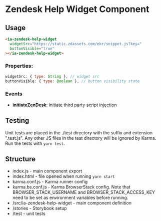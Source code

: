 # Zendesk Help Widget Component

## Usage

```html
<ia-zendesk-help-widget
  widgetSrc="https://static.zdassets.com/ekr/snippet.js?key="
  buttonVisible="true"
></ia-zendesk-help-widget>
```

### Properties:

```js
widgetSrc: { type: String }, // widget src
buttonVisible: { type: Boolean }, // button visibility state
```

### Events

*
    **initiateZenDesk**: Initiate third party script injection

## Testing

Unit tests are placed in the ./test directory with the suffix and extension
".test.js". Any other JS files in the test directory will be ignored by Karma.
Run the tests with `yarn test`.

## Structure

* index.js - main component export
* index.html - file opened when running `yarn start`
* karma.conf.js - Karma runner config
* karma.bs.conf.js - Karma BrowserStack config. Note that BROWSER_STACK_USERNAME
  and BROWSER_STACK_ACCESS_KEY need to be set as environment variables before
  running.
* /src/ia-zendesk-help-widget - main component definition
* /stories - Storybook setup
* /test - unit tests
